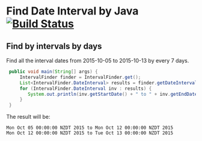 # Find Date Interval by Java [![Build Status](https://travis-ci.org/alvindaiyan/java-date-interval.svg?branch=master)](https://travis-ci.org/alvindaiyan/java-date-interval)
## Find by intervals by days

Find all the interval dates from 2015-10-05 to 2015-10-13 by every 7 days.



``` java
 public void main(String[] args) {
     IntervalFinder finder = IntervalFinder.get();
     List<IntervalFinder.DateInterval> results = finder.getDateIntervalByLength(finder.getDate("2015-10-05"), finder.getDate("2015-10-13"), 7);
     for (IntervalFinder.DateInterval inv : results) {
        System.out.println(inv.getStartDate() + " to " + inv.getEndDate());
     }
 }


```
The result will be:
```
Mon Oct 05 00:00:00 NZDT 2015 to Mon Oct 12 00:00:00 NZDT 2015
Mon Oct 12 00:00:00 NZDT 2015 to Tue Oct 13 00:00:00 NZDT 2015


```

